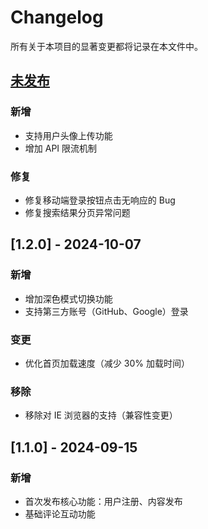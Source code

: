 # Changelog
所有关于本项目的显著变更都将记录在本文件中。

## [未发布]
### 新增
- 支持用户头像上传功能
- 增加 API 限流机制

### 修复
- 修复移动端登录按钮点击无响应的 Bug
- 修复搜索结果分页异常问题


## [1.2.0] - 2024-10-07
### 新增
- 增加深色模式切换功能
- 支持第三方账号（GitHub、Google）登录

### 变更
- 优化首页加载速度（减少 30% 加载时间）

### 移除
- 移除对 IE 浏览器的支持（兼容性变更）


## [1.1.0] - 2024-09-15
### 新增
- 首次发布核心功能：用户注册、内容发布
- 基础评论互动功能

[未发布]: https://github.com/你的用户名/项目名/compare/v1.2.0...HEAD
